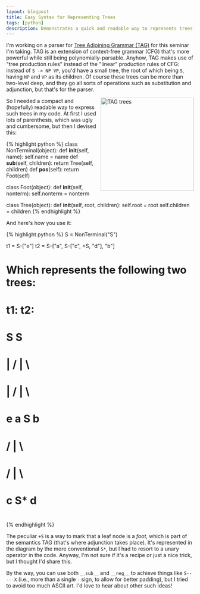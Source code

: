 ```yaml
---
layout: blogpost
title: Easy Syntax for Representing Trees
tags: [python]
description: Demonstrates a quick and readable way to represents trees in python code
---
```


I'm working on a parser for [Tree Adjoining Grammar (TAG)](http://en.wikipedia.org/wiki/Tree-adjoining_grammar) 
for this seminar I'm taking. TAG is an extension of context-free grammar (CFG) that's more powerful
while still being polynomially-parsable. Anyhow, TAG makes use of "tree production rules" instead of 
the "linear" production rules of CFG: instead of `S -> NP VP`, you'd have a small tree, the root of
which being `S`, having `NP` and `VP` as its children. Of course these trees can be more than 
two-level deep, and they go all sorts of operations such as substitution and adjunction, but that's
for the parser.

<img src="http://tomerfiliba.com/static/res/2012-03-07-tag.jpg" title="TAG trees" style="float:right" width="250px" />

So I needed a compact and (hopefully) readable way to express such trees in my code. At first I 
used lots of parenthesis, which was ugly and cumbersome, but then I devised this:

{% highlight python %}
class NonTerminal(object):
    def __init__(self, name):
        self.name = name
    def __sub__(self, children):
        return Tree(self, children)
    def __pos__(self):
        return Foot(self)

class Foot(object):
    def __init__(self, nonterm):
        self.nonterm = nonterm

class Tree(object):
    def __init__(self, root, children):
        self.root = root
        self.children = children
{% endhighlight %}

And here's how you use it:

{% highlight python %}
S = NonTerminal("S")

t1 = S-["e"]
t2 = S-["a", S-["c", +S, "d"], "b"]

# Which represents the following two trees:
#
# t1:                t2:
#      S                  S 
#      |                / | \
#      |               /  |  \
#      e              a   S   b
#                       / | \
#                      /  |  \
#                     c   S*  d
#
{% endhighlight %}

The peculiar `+S` is a way to mark that a leaf node is a *foot*, which is part of the semantics TAG
(that's where adjunction takes place). It's represented in the diagram by the more conventional `S*`, 
but I had to resort to a unary operator in the code. Anyway, I'm not sure if it's a recipe or just
a nice trick, but I thought I'd share this.

By the way, you can use both `__sub__` and `__neg__` to achieve things like `S-----X` (i.e.,
more than a single `-` sign, to allow for better padding), but I tried to avoid too much ASCII art.
I'd love to hear about other such ideas!



